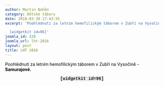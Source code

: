 ```yaml
---
author: Martin Bohůn
category: Dětské tábory
date: 2018-03-30 17:43:55
excerpt: 'Poohlédnutí za letním hemofilickým táborem v Zubří na Vysočině - Samurajové

  [widgetkit id=96]'
joomla_id: 328
joomla_url: lht-2016
layout: post
title: LHT 2016
---
```


<p>
 <span style="color: #000000;">
  Poohlédnutí za letním hemofilickým táborem v Zubří na Vysočině -
  <strong>
   Samurajové.
  </strong>
 </span>
</p>
<p style="text-align: center;">
 <strong>
  <span style="font-family: Courier New; background-color: #eaeaea;">
   [widgetkit id=96]
  </span>
  <br/>
 </strong>
</p>